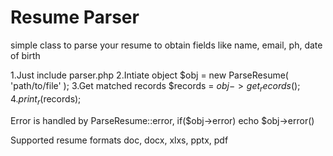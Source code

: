 # Resume Parser

 simple class to parse your resume to obtain fields like name, email, ph, date of birth

1.Just include parser.php
2.Intiate object $obj = new ParseResume( 'path/to/file' );
3.Get matched records $records = $obj->get_records();
4.print_r($records);

Error is handled by ParseResume::error,  if($obj->error) echo $obj->error()


Supported resume formats doc, docx, xlxs, pptx, pdf
